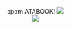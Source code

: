 <p align="center">
spam ATABOOK! 
<img src="https://wilardo.crd.co/assets/images/gallery29/167be314.gif?v=56e61566">

<br>
<img src="https://media.discordapp.net/attachments/937243918968446996/1315620281905319979/jp1a759oKfEQr8J8QRiKhV2AKqgAAAABJRU5ErkJggg.png?ex=6758125e&is=6756c0de&hm=191a650dd4053abc1172551e0d4d6f88b0b985aedef6678229993b0b1bd14bf2&=&format=webp&quality=lossless&width=170&height=170">









<!--
**deathdelivery/deathdelivery** is a ✨ _special_ ✨ repository because its `README.md` (this file) appears on your GitHub profile.

Here are some ideas to get you started:

- 🔭 I’m currently working on ...
- 🌱 I’m currently learning ...
- 👯 I’m looking to collaborate on ...
- 🤔 I’m looking for help with ...
- 💬 Ask me about ...
- 📫 How to reach me: ...
- 😄 Pronouns: ...
- ⚡ Fun fact: ...
-->
